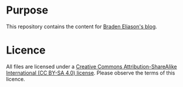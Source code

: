 # Purpose
This repository contains the content for [Braden Eliason's blog](http://bradeneliason.com/category/projects/).

# Licence
All files are licensed under a [Creative Commons Attribution-ShareAlike International (CC BY-SA 4.0) license](https://creativecommons.org/licenses/by-sa/4.0/). Please observe the terms of this licence.